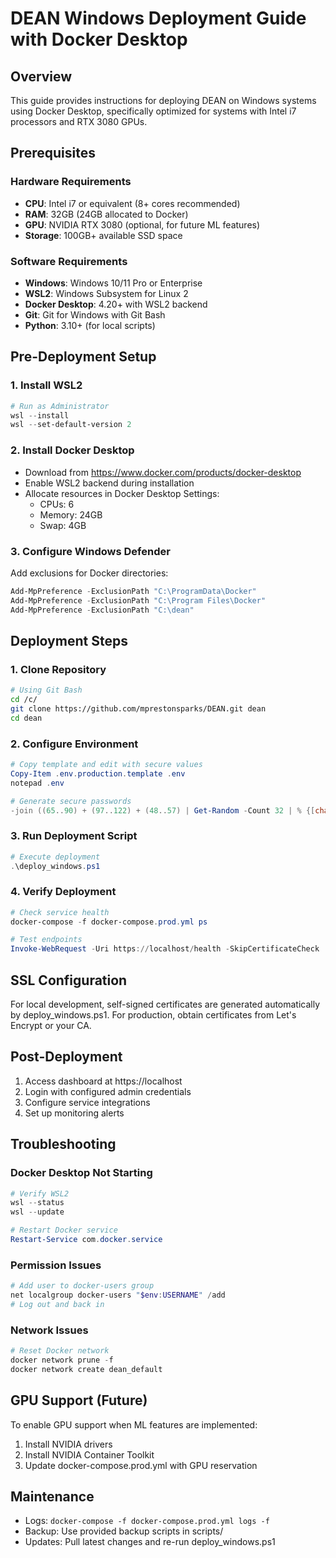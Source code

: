 # DEAN Windows Deployment Guide with Docker Desktop

## Overview
This guide provides instructions for deploying DEAN on Windows systems using Docker Desktop, specifically optimized for systems with Intel i7 processors and RTX 3080 GPUs.

## Prerequisites

### Hardware Requirements
- **CPU**: Intel i7 or equivalent (8+ cores recommended)
- **RAM**: 32GB (24GB allocated to Docker)
- **GPU**: NVIDIA RTX 3080 (optional, for future ML features)
- **Storage**: 100GB+ available SSD space

### Software Requirements
- **Windows**: Windows 10/11 Pro or Enterprise
- **WSL2**: Windows Subsystem for Linux 2
- **Docker Desktop**: 4.20+ with WSL2 backend
- **Git**: Git for Windows with Git Bash
- **Python**: 3.10+ (for local scripts)

## Pre-Deployment Setup

### 1. Install WSL2
```powershell
# Run as Administrator
wsl --install
wsl --set-default-version 2
```

### 2. Install Docker Desktop
- Download from https://www.docker.com/products/docker-desktop
- Enable WSL2 backend during installation
- Allocate resources in Docker Desktop Settings:
  - CPUs: 6
  - Memory: 24GB
  - Swap: 4GB

### 3. Configure Windows Defender
Add exclusions for Docker directories:
```powershell
Add-MpPreference -ExclusionPath "C:\ProgramData\Docker"
Add-MpPreference -ExclusionPath "C:\Program Files\Docker"
Add-MpPreference -ExclusionPath "C:\dean"
```

## Deployment Steps

### 1. Clone Repository
```bash
# Using Git Bash
cd /c/
git clone https://github.com/mprestonsparks/DEAN.git dean
cd dean
```

### 2. Configure Environment
```powershell
# Copy template and edit with secure values
Copy-Item .env.production.template .env
notepad .env

# Generate secure passwords
-join ((65..90) + (97..122) + (48..57) | Get-Random -Count 32 | % {[char]$_})
```

### 3. Run Deployment Script
```powershell
# Execute deployment
.\deploy_windows.ps1
```

### 4. Verify Deployment
```powershell
# Check service health
docker-compose -f docker-compose.prod.yml ps

# Test endpoints
Invoke-WebRequest -Uri https://localhost/health -SkipCertificateCheck
```

## SSL Configuration
For local development, self-signed certificates are generated automatically by deploy_windows.ps1.
For production, obtain certificates from Let's Encrypt or your CA.

## Post-Deployment
1. Access dashboard at https://localhost
2. Login with configured admin credentials
3. Configure service integrations
4. Set up monitoring alerts

## Troubleshooting

### Docker Desktop Not Starting
```powershell
# Verify WSL2
wsl --status
wsl --update

# Restart Docker service
Restart-Service com.docker.service
```

### Permission Issues
```powershell
# Add user to docker-users group
net localgroup docker-users "$env:USERNAME" /add
# Log out and back in
```

### Network Issues
```powershell
# Reset Docker network
docker network prune -f
docker network create dean_default
```

## GPU Support (Future)
To enable GPU support when ML features are implemented:
1. Install NVIDIA drivers
2. Install NVIDIA Container Toolkit
3. Update docker-compose.prod.yml with GPU reservation

## Maintenance
- Logs: `docker-compose -f docker-compose.prod.yml logs -f`
- Backup: Use provided backup scripts in scripts/
- Updates: Pull latest changes and re-run deploy_windows.ps1